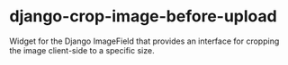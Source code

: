 # django-crop-image-before-upload
Widget for the Django ImageField that provides an interface for cropping the image client-side to a specific size.
